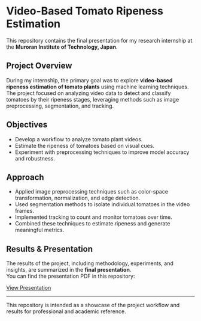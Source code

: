 # Video-Based Tomato Ripeness Estimation

This repository contains the final presentation for my research internship at the **Muroran Institute of Technology, Japan**.  

## Project Overview
During my internship, the primary goal was to explore **video-based ripeness estimation of tomato plants** using machine learning techniques. The project focused on analyzing video data to detect and classify tomatoes by their ripeness stages, leveraging methods such as image preprocessing, segmentation, and tracking.

## Objectives
- Develop a workflow to analyze tomato plant videos.
- Estimate the ripeness of tomatoes based on visual cues.
- Experiment with preprocessing techniques to improve model accuracy and robustness.

## Approach
- Applied image preprocessing techniques such as color-space transformation, normalization, and edge detection.
- Used segmentation methods to isolate individual tomatoes in the video frames.
- Implemented tracking to count and monitor tomatoes over time.
- Combined these techniques to estimate ripeness and generate meaningful metrics.

## Results & Presentation
The results of the project, including methodology, experiments, and insights, are summarized in the **final presentation**.  
You can find the presentation PDF in this repository:  

[View Presentation](https://github.com/lindemannj/video-ml-japan-internhsip/blob/main/MuroranIT%20Presentation.pdf)

---

This repository is intended as a showcase of the project workflow and results for professional and academic reference.
